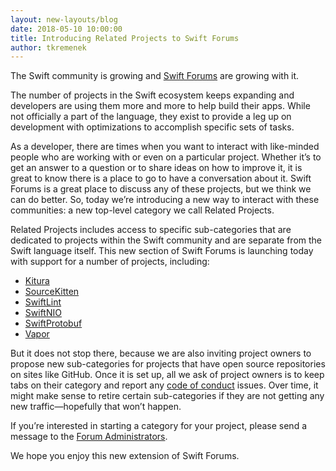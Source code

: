 ```yaml
---
layout: new-layouts/blog
date: 2018-05-10 10:00:00
title: Introducing Related Projects to Swift Forums
author: tkremenek
---
```


The Swift community is growing and [Swift Forums](https://forums.swift.org) are growing with it.

The number of projects in the Swift ecosystem keeps expanding and developers are using them more and more to help build their apps.  While not officially a part of the language, they exist to provide a leg up on development with optimizations to accomplish specific sets of tasks.

As a developer, there are times when you want to interact with like-minded people who are working with or even on a particular project. Whether it’s to get an answer to a question or to share ideas on how to improve it, it is great to know there is a place to go to have a conversation about it.  Swift Forums is a great place to discuss any of these projects, but we think we can do better.  So, today we’re introducing a new way to interact with these communities: a new top-level category we call Related Projects.

Related Projects includes access to specific sub-categories that are dedicated to projects within the Swift community and are separate from the Swift language itself.  This new section of Swift Forums is launching today with support for a number of projects, including:

* [Kitura](https://github.com/IBM-Swift/Kitura)
* [SourceKitten](https://github.com/jpsim/SourceKitten)
* [SwiftLint](https://github.com/realm/SwiftLint)
* [SwiftNIO](https://github.com/apple/swift-nio)
* [SwiftProtobuf](https://github.com/apple/swift-protobuf)
* [Vapor](https://github.com/vapor/vapor)

But it does not stop there, because we are also inviting project owners to propose new sub-categories for projects that have open source repositories on sites like GitHub. Once it is set up, all we ask of project owners is to keep tabs on their category and report any [code of conduct](/code-of-conduct/) issues.  Over time, it might make sense to retire certain sub-categories if they are not getting any new traffic—hopefully that won’t happen.

If you’re interested in starting a category for your project, please send a message to the [Forum Administrators](https://forums.swift.org/groups/forum_admins).

We hope you enjoy this new extension of Swift Forums.
